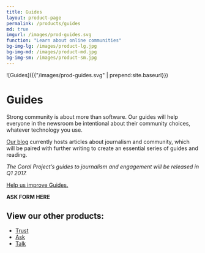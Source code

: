 ```yaml
---
title: Guides
layout: product-page
permalink: /products/guides
md: true
imgurl: /images/prod-guides.svg
function: "Learn about online communities"
bg-img-lg: /images/product-lg.jpg
bg-img-md: /images/product-md.jpg
bg-img-sm: /images/product-sm.jpg
---
```


![Guides]({{"/images/prod-guides.svg" | prepend:site.baseurl}})

# Guides

Strong community is about more than software. Our guides will help everyone in the newsroom be intentional about their community choices, whatever technology you use.

[Our blog](http://blog.coralproject.net) currently hosts articles about journalism and community, which will be paired with further writing to create an essential series of guides and reading.

*The Coral Project’s guides to journalism and engagement will be released in Q1 2017.*

[Help us improve Guides.](contribute.html)

**ASK FORM HERE**


## View our other products:
* [Trust](/products/trust.html)
* [Ask](/products/ask.html)
* [Talk](/products/talk.html)
